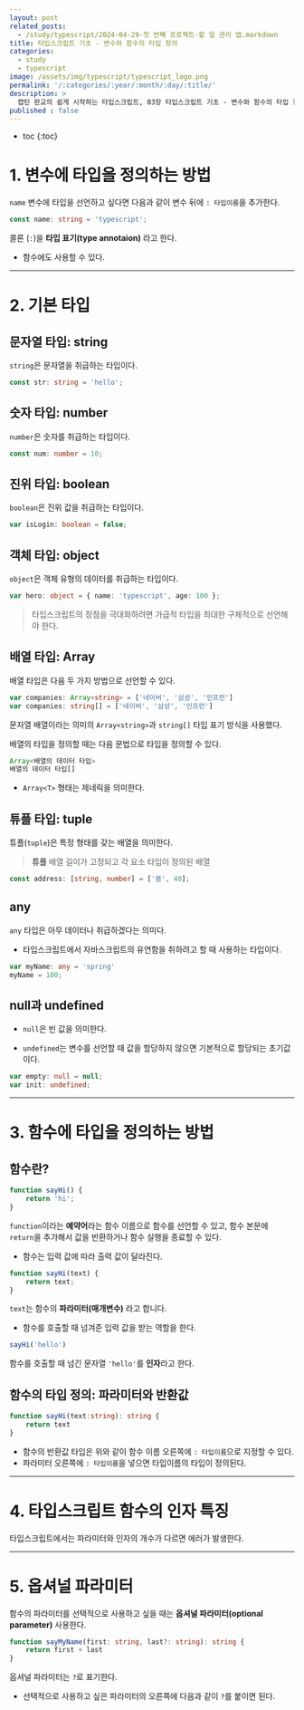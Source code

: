 ```yaml
---
layout: post
related_posts:
  - /study/typescript/2024-04-29-첫 번째 프로젝트-할 일 관리 앱.markdown
title: 타입스크립트 기초 - 변수와 함수의 타입 정의
categories:
  - study
  - typescript
image: /assets/img/typescript/typescript_logo.png
permalink: '/:categories/:year/:month/:day/:title/'
description: >
  캡틴 판교의 쉽게 시작하는 타입스크립트, 03장 타입스크립트 기초 - 변수와 함수의 타입 정의
published : false
---
```


* toc
{:toc}

# 1. 변수에 타입을 정의하는 방법

`name` 변수에 타입을 선언하고 싶다면 다음과 같이 변수 뒤에 `: 타입이름`을 추가한다.

```ts
const name: string = 'typescript';
```

콜론 (`:`)을 **타입 표기(type annotaion)** 라고 한다. 

- 함수에도 사용할 수 있다.

---

# 2. 기본 타입

## 문자열 타입: string

`string`은 문자열을 취급하는 타입이다.

```ts
const str: string = 'hello';
```

## 숫자 타입: number

`number`은 숫자를 취급하는 타입이다.

```ts
const num: number = 10;
```

## 진위 타입: boolean

`boolean`은 진위 값을 취급하는 타입이다.

```ts
var isLogin: boolean = false;
```

## 객체 타입: object

`object`은 객체 유형의 데이터를 취급하는 타입이다.

```ts
var hero: object = { name: 'typescript', age: 100 };
```

> 타입스크립트의 장점을 극대화하려면 가급적 타입을 최대한 구체적으로 선언해야 한다.

## 배열 타입: Array

배열 타입은 다음 두 가지 방법으로 선언할 수 있다.

```ts
var companies: Array<string> = ['네이버', '삼성', '인프런']
var companies: string[] = ['네이버', '삼성', '인프런']
```

문자열 배열이라는 의미의 `Array<string>`과 `string[]` 타입 표기 방식을 사용했다.

배열의 타입을 정의할 때는 다음 문법으로 타입을 정의할 수 있다.

```ts
Array<배열의 데이터 타입>
배열의 데이터 타입[]
```

- `Array<T>` 형태는 제네릭을 의미한다.

## 튜플 타입: tuple

튜플(`tuple`)은 특정 형태를 갖는 배열을 의미한다.

> <strong class="orange_">튜플</strong>
> 배열 길이가 고정되고 각 요소 타입이 정의된 배열


```ts
const address: [string, number] = ['봄', 40];
```

## any

`any` 타입은 아무 데이터나 취급하겠다는 의미다.

- 타입스크립트에서 자바스크립트의 유연함을 취하려고 할 때 사용하는 타입이다.

```ts
var myName: any = 'spring'
myName = 100;
```

## null과 undefined

- `null`은 빈 값을 의미한다.

- `undefined`는 변수를 선언할 때 값을 할당하지 않으면 기본적으로 할당되는 초기값이다.

```ts
var empty: null = null;
var init: undefined;
```

---

# 3. 함수에 타입을 정의하는 방법

## 함수란?

```ts
function sayHi() {
	return 'hi';
}
```

`function`이라는 **예약어**라는 함수 이름으로 함수를 선언할 수 있고, 함수 본문에 `return`을 추가해서 값을 반환하거나 함수 실행을 종료할 수 있다.

- 함수는 입력 값에 따라 출력 값이 달라진다.

```ts
function sayHi(text) {
	return text;
}
```

`text`는 함수의 **파라미터(매개변수)** 라고 합니다.

- 함수를 호출할 때 넘겨준 입력 값을 받는 역할을 한다.

```ts
sayHi('hello')
```

함수를 호출할 때 넘긴 문자열 `'hello'`를 **인자**라고 한다.

## 함수의 타입 정의: 파라미터와 반환값

```ts
function sayHi(text:string): string {
	return text
}
```

- 함수의 반환값 타입은 위와 같이 함수 이름 오른쪽에 `: 타입이름`으로 지정할 수 있다.
- 파라미터 오른쪽에 `: 타입이름`을 넣으면 타입이름의 타입이 정의된다.

---

# 4. 타입스크립트 함수의 인자 특징

타입스크립트에서는 파라미터와 인자의 개수가 다르면 에러가 발생한다.

---

# 5. 옵셔널 파라미터

함수의 파라미터를 선택적으로 사용하고 싶을 때는 **옵셔널 파라미터(optional parameter)** 사용한다.

```ts
function sayMyName(first: string, last?: string): string {
	return first + last
}
```

옵셔널 파라미터는 `?`로 표기한다.

- 선택적으로 사용하고 싶은 파라미터의 오른쪽에 다음과 같이 `?`를 붙이면 된다.